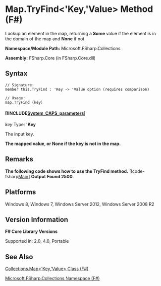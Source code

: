 # Map.TryFind<'Key,'Value> Method (F#)

Lookup an element in the map, returning a **Some** value if the element is in the domain of the map and **None** if not.

**Namespace/Module Path:** Microsoft.FSharp.Collections

**Assembly:** FSharp.Core (in FSharp.Core.dll)


## Syntax

```
// Signature:
member this.TryFind : 'Key -> 'Value option (requires comparison)

// Usage:
map.TryFind (key)
```

#### [!INCLUDE[System_CAPS_parameters](//System/Token/System_CAPS_parameters_md.md)]
*key*
Type: **'Key**


The input key.



**The mapped value, or None if the key is not in the map.**
## Remarks
**The following code shows how to use the TryFind method.**
[!code-fsharp[Main](snippets/fsmaps/snippet16.fs)]
**Output**
**Found 2500.**
## Platforms
Windows 8, Windows 7, Windows Server 2012, Windows Server 2008 R2


## Version Information
**F# Core Library Versions**

Supported in: 2.0, 4.0, Portable




## See Also
[Collections.Map&#60;'Key,'Value&#62; Class &#40;F&#35;&#41;](Collections.Map%3C%27Key%2C%27Value%3E+Class+%28FSharp%29.md)

[Microsoft.FSharp.Collections Namespace &#40;F&#35;&#41;](Microsoft.FSharp.Collections+Namespace+%28FSharp%29.md)

